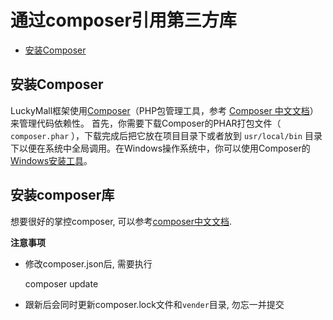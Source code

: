 # 通过composer引用第三方库

- [安装Composer](#install-composer)

<a name="install-composer"></a>
## 安装Composer

LuckyMall框架使用[Composer](http://getcomposer.org)（PHP包管理工具，参考 [Composer 中文文档](http://www.phpcomposer.com/)）来管理代码依赖性。
首先，你需要下载Composer的PHAR打包文件（ `composer.phar` ），下载完成后把它放在项目目录下或者放到 `usr/local/bin` 目录下以便在系统中全局调用。在Windows操作系统中，你可以使用Composer的[Windows安装工具](https://getcomposer.org/Composer-Setup.exe)。

## 安装composer库
想要很好的掌控composer, 可以参考[composer中文文档](https://github.com/golaravel/composer-doc-cn).
                        
**注意事项**
- 修改composer.json后, 需要执行

    composer update
  
- 跟新后会同时更新composer.lock文件和`vender`目录, 勿忘一并提交


